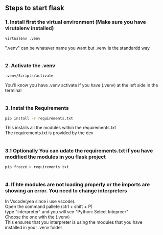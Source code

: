 ## Steps to start flask

### 1. Install first the virtual environment (Make sure you have virutalenv installed)

```bash
virtualenv .venv
```
".venv" can be whatever name you want but .venv is the standardd way

#

### 2. Activate the .venv
```bash
.venv/Scripts/activate
```
You'll know you have .venv activate if you have (.venv) at the left side in the terminal

#

### 3. Instal the Requirements
```bash
pip install -r requirements.txt
```
This installs all the modules within the requirements.txt\
The requirements.txt is provided by the dev
#

### 3.1 Optionally You can udate the requirements.txt if you have modified the modules in you flask project
```bash
pip freeze > requirements.txt
```

#

### 4. If hte modules are not loading properly or the imports are showing an error. You need to change interpreters
In Vscode(yea since i use vscode).\
Open the command pallete (ctrl + shift + P)\
type "interpreter" and you will see "Python: Select Intepreer"\
Choose the one with the (.venv)\
This ensures that you interpreter is using the modules that you have installed in your .venv folder


